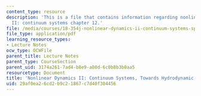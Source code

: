 ```yaml
---
content_type: resource
description: 'This is a file that contains information regarding nonlinear dynamics
  II: continuum systems chapter 12.'
file: /media/courses/18-354j-nonlinear-dynamics-ii-continuum-systems-spring-2015/29af0ea26cd2b9c21867c7d40f304456_MIT18_354JS15_Ch12.pdf
file_type: application/pdf
learning_resource_types:
- Lecture Notes
ocw_type: OCWFile
parent_title: Lecture Notes
parent_type: CourseSection
parent_uid: 3174a261-7ad4-b8e9-a80d-6c0b8b3b0aa5
resourcetype: Document
title: 'Nonlinear Dynamics II: Continuum Systems, Towards Hydrodynamic Equations'
uid: 29af0ea2-6cd2-b9c2-1867-c7d40f304456
---
```

